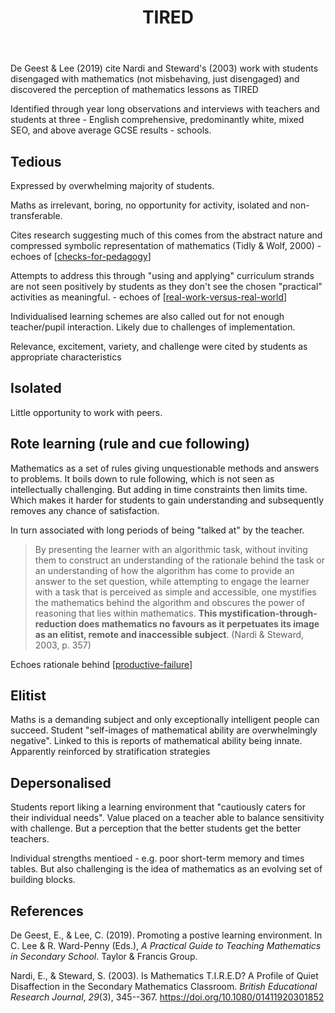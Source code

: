 ﻿---
backlinks:
- title: Teaching Mathematics
  url: /memex/sense/Teaching/Mathematics/teaching-mathematics.html
- title: ALIVE
  url: /memex/sense/Teaching/Mathematics/alive.html
title: TIRED
---
De Geest & Lee (2019) cite Nardi and Steward's (2003) work with students disengaged with mathematics (not misbehaving, just disengaged) and discovered the perception of mathematics lessons as TIRED

Identified through year long observations and interviews with teachers and students at three - English comprehensive, predominantly white, mixed SEO, and above average GCSE results - schools. 

## **T**edious

Expressed by overwhelming majority of students.

Maths as irrelevant, boring, no opportunity for activity, isolated and non-transferable.

Cites research suggesting much of this comes from the abstract nature and compressed symbolic representation of mathematics (Tidly & Wolf, 2000) - echoes of [[checks-for-pedagogy]]

Attempts to address this through "using and applying" curriculum strands are not seen positively by students as they don't see the chosen "practical" activities as meaningful. - echoes of [[real-work-versus-real-world]]

Individualised learning schemes are also called out for not enough teacher/pupil interaction. Likely due to challenges of implementation.

Relevance, excitement, variety, and challenge were cited by students as appropriate characteristics

## **I**solated

Little opportunity to work with peers.

## **R**ote learning (rule and cue following)

Mathematics as a set of rules giving unquestionable methods and answers to problems. It boils down to rule following, which is not seen as intellectually challenging. But adding in time constraints then limits time. Which makes it harder for students to gain understanding and subsequently removes any chance of satisfaction.

In turn associated with long periods of being "talked at" by the teacher.

> By presenting the learner with an algorithmic task, without inviting them to construct an understanding of the rationale behind the task or an understanding of how the algorithm has come to provide an answer to the set question, while attempting to engage the learner with a task that is perceived as simple and accessible, one mystifies the mathematics behind the algorithm and obscures the power of reasoning that lies within mathematics. **This mystification-through-reduction does mathematics no favours as it perpetuates its image as an elitist, remote and inaccessible subject**. (Nardi & Steward, 2003, p. 357)

Echoes rationale behind [[productive-failure]]

## **E**litist

Maths is a demanding subject and only exceptionally intelligent people can succeed. Student "self-images of mathematical ability are overwhelmingly negative". Linked to this is reports of mathematical ability being innate. Apparently reinforced by stratification strategies

## **D**epersonalised

Students report liking a learning environment that "cautiously caters for their individual needs". Value placed on a teacher able to balance sensitivity with challenge. But a perception that the better students get the better teachers.

Individual strengths mentioed - e.g. poor short-term memory and times tables. But also challenging is the idea of mathematics as an evolving set of building blocks.



## References

De Geest, E., & Lee, C. (2019). Promoting a postive learning environment. In C. Lee & R. Ward-Penny (Eds.), *A Practical Guide to Teaching Mathematics in Secondary School*. Taylor & Francis Group.

Nardi, E., & Steward, S. (2003). Is Mathematics T.I.R.E.D? A Profile of Quiet Disaffection in the Secondary Mathematics Classroom. *British Educational Research Journal*, *29*(3), 345--367. <https://doi.org/10.1080/01411920301852>


[//begin]: # "Autogenerated link references for markdown compatibility"
[checks-for-pedagogy]: checks-for-pedagogy "Checks for pedagogy"
[real-work-versus-real-world]: real-work-versus-real-world "Real work versus Real world"
[productive-failure]: productive-failure "Productive Failure"
[//end]: # "Autogenerated link references"